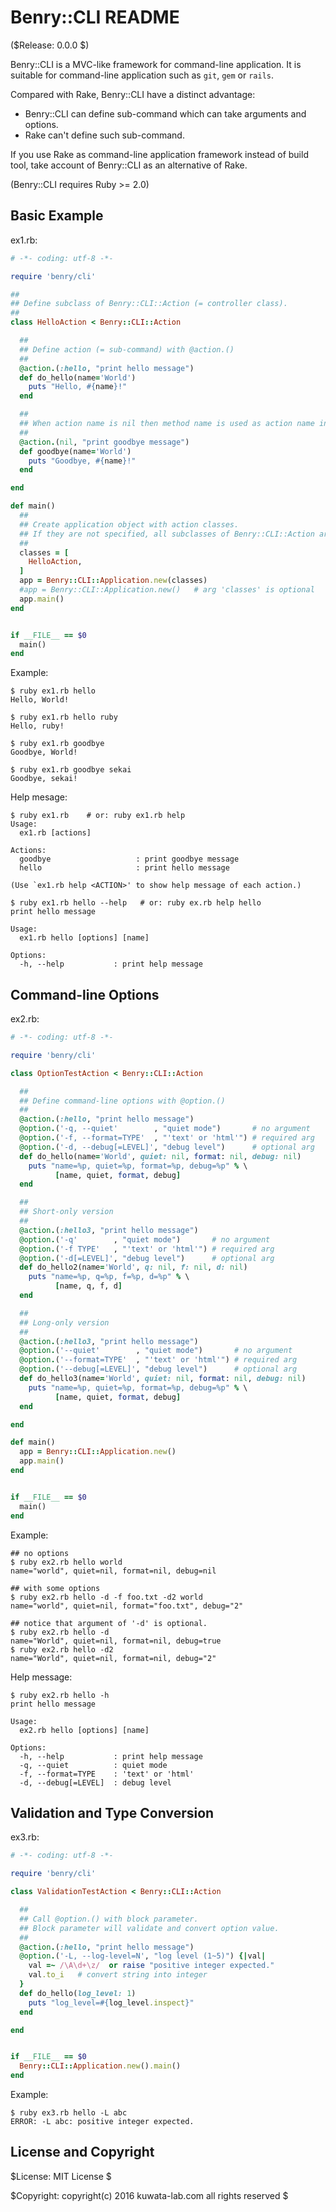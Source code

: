 Benry::CLI README
=================

($Release: 0.0.0 $)

Benry::CLI is a MVC-like framework for command-line application.
It is suitable for command-line application such as `git`, `gem` or `rails`.

Compared with Rake, Benry::CLI have a distinct advantage:

* Benry::CLI can define sub-command which can take arguments and options.
* Rake can't define such sub-command.

If you use Rake as command-line application framework instead of build tool,
take account of Benry::CLI as an alternative of Rake.

(Benry::CLI requires Ruby >= 2.0)


Basic Example
-------------

ex1.rb:
```ruby
# -*- coding: utf-8 -*-

require 'benry/cli'

##
## Define subclass of Benry::CLI::Action (= controller class).
##
class HelloAction < Benry::CLI::Action

  ##
  ## Define action (= sub-command) with @action.()
  ##
  @action.(:hello, "print hello message")
  def do_hello(name='World')
    puts "Hello, #{name}!"
  end

  ##
  ## When action name is nil then method name is used as action name instead.
  ##
  @action.(nil, "print goodbye message")
  def goodbye(name='World')
    puts "Goodbye, #{name}!"
  end

end

def main()
  ##
  ## Create application object with action classes.
  ## If they are not specified, all subclasses of Benry::CLI::Action are used.
  ##
  classes = [
    HelloAction,
  ]
  app = Benry::CLI::Application.new(classes)
  #app = Benry::CLI::Application.new()   # arg 'classes' is optional
  app.main()
end


if __FILE__ == $0
  main()
end
```

Example:
```console
$ ruby ex1.rb hello
Hello, World!

$ ruby ex1.rb hello ruby
Hello, ruby!

$ ruby ex1.rb goodbye
Goodbye, World!

$ ruby ex1.rb goodbye sekai
Goodbye, sekai!
```

Help mesage:
```console
$ ruby ex1.rb    # or: ruby ex1.rb help
Usage:
  ex1.rb [actions]

Actions:
  goodbye                   : print goodbye message
  hello                     : print hello message

(Use `ex1.rb help <ACTION>' to show help message of each action.)

$ ruby ex1.rb hello --help   # or: ruby ex.rb help hello
print hello message

Usage:
  ex1.rb hello [options] [name]

Options:
  -h, --help           : print help message
```


Command-line Options
--------------------

ex2.rb:
```ruby
# -*- coding: utf-8 -*-

require 'benry/cli'

class OptionTestAction < Benry::CLI::Action

  ##
  ## Define command-line options with @option.()
  ##
  @action.(:hello, "print hello message")
  @option.('-q, --quiet'        , "quiet mode")       # no argument
  @option.('-f, --format=TYPE'  , "'text' or 'html'") # required arg
  @option.('-d, --debug[=LEVEL]', "debug level")      # optional arg
  def do_hello(name='World', quiet: nil, format: nil, debug: nil)
    puts "name=%p, quiet=%p, format=%p, debug=%p" % \
          [name, quiet, format, debug]
  end

  ##
  ## Short-only version
  ##
  @action.(:hello3, "print hello message")
  @option.('-q'        , "quiet mode")       # no argument
  @option.('-f TYPE'   , "'text' or 'html'") # required arg
  @option.('-d[=LEVEL]', "debug level")      # optional arg
  def do_hello2(name='World', q: nil, f: nil, d: nil)
    puts "name=%p, q=%p, f=%p, d=%p" % \
          [name, q, f, d]
  end

  ##
  ## Long-only version
  ##
  @action.(:hello3, "print hello message")
  @option.('--quiet'        , "quiet mode")       # no argument
  @option.('--format=TYPE'  , "'text' or 'html'") # required arg
  @option.('--debug[=LEVEL]', "debug level")      # optional arg
  def do_hello3(name='World', quiet: nil, format: nil, debug: nil)
    puts "name=%p, quiet=%p, format=%p, debug=%p" % \
          [name, quiet, format, debug]
  end

end

def main()
  app = Benry::CLI::Application.new()
  app.main()
end


if __FILE__ == $0
  main()
end
```

Example:
```console
## no options
$ ruby ex2.rb hello world
name="world", quiet=nil, format=nil, debug=nil

## with some options
$ ruby ex2.rb hello -d -f foo.txt -d2 world
name="world", quiet=nil, format="foo.txt", debug="2"

## notice that argument of '-d' is optional.
$ ruby ex2.rb hello -d
name="World", quiet=nil, format=nil, debug=true
$ ruby ex2.rb hello -d2
name="World", quiet=nil, format=nil, debug="2"
```

Help message:
```console
$ ruby ex2.rb hello -h
print hello message

Usage:
  ex2.rb hello [options] [name]

Options:
  -h, --help           : print help message
  -q, --quiet          : quiet mode
  -f, --format=TYPE    : 'text' or 'html'
  -d, --debug[=LEVEL]  : debug level
```


Validation and Type Conversion
------------------------------

ex3.rb:
```ruby
# -*- coding: utf-8 -*-

require 'benry/cli'

class ValidationTestAction < Benry::CLI::Action

  ##
  ## Call @option.() with block parameter.
  ## Block parameter will validate and convert option value.
  ##
  @action.(:hello, "print hello message")
  @option.('-L, --log-level=N', "log level (1~5)") {|val|
    val =~ /\A\d+\z/  or raise "positive integer expected."
    val.to_i   # convert string into integer
  }
  def do_hello(log_level: 1)
    puts "log_level=#{log_level.inspect}"
  end

end


if __FILE__ == $0
  Benry::CLI::Application.new().main()
end
```

Example:
```console
$ ruby ex3.rb hello -L abc
ERROR: -L abc: positive integer expected.
```


License and Copyright
---------------------

$License: MIT License $

$Copyright: copyright(c) 2016 kuwata-lab.com all rights reserved $
